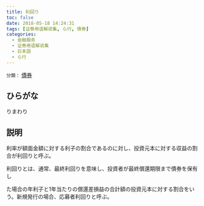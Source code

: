 ```yaml
---
title: 利回り
toc: false
date: 2018-05-18 14:24:31
tags: [证券用语解说集, ら行, 債券]
categories:
  - 金融服务
  - 证券用语解说集
  - 日本語
  - ら行
---
```


`分類：` [債券](/tags/債券/)

## ひらがな

りまわり

## 説明

利率が額面金額に対する利子の割合であるのに対し、投資元本に対する収益の割合が利回りと呼ぶ。

利回りとは、通常、最終利回りを意味し、投資者が最終償還期限まで債券を保有し

た場合の年利子と1年当たりの償還差損益の合計額の投資元本に対する割合をいう。新規発行の場合、応募者利回りと呼ぶ。
